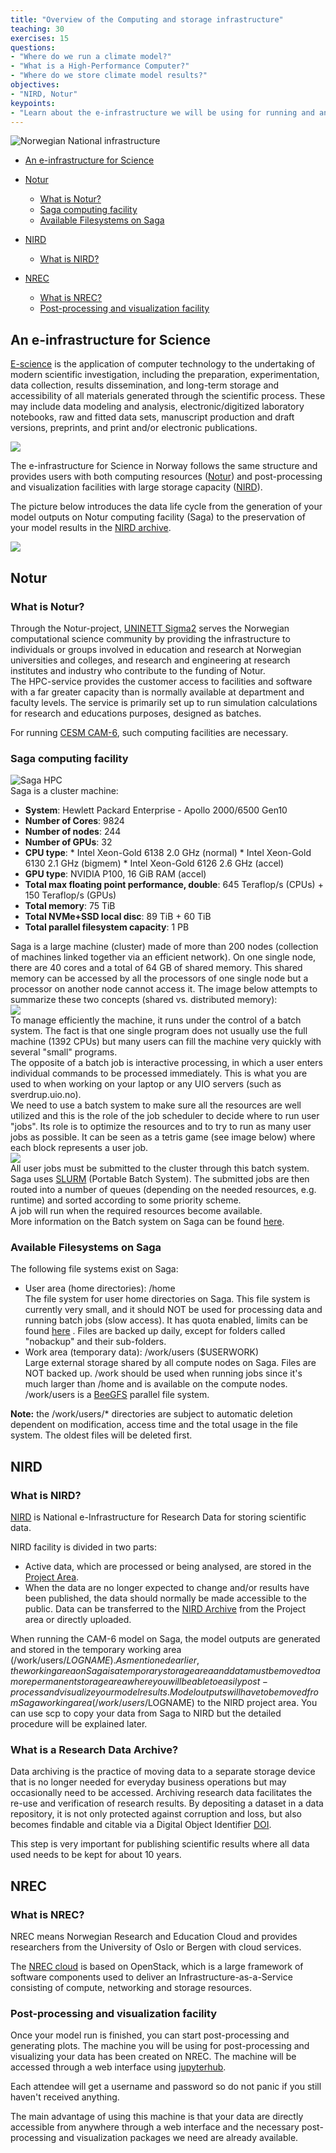 ```yaml
---
title: "Overview of the Computing and storage infrastructure"
teaching: 30
exercises: 15
questions:
- "Where do we run a climate model?"
- "What is a High-Performance Computer?"
- "Where do we store climate model results?"
objectives:
- "NIRD, Notur"
keypoints:
- "Learn about the e-infrastructure we will be using for running and analyzing the model"
---
```


<img src="../fig/notur_norstore.jpg" alt="Norwegian National infrastructure">  

*   [An e-infrastructure for Science](#an-e-infrastructure-for-science)
*   [Notur](#notur)
	*   [What is Notur?](#what-is-notur)
	*   [Saga computing facility](#saga-computing-facility)
	*   [Available Filesystems on Saga](#available-filesystems-on-saga)
*   [NIRD](#nird)
	*   [What is NIRD?](#what-is-nird)
	
*   [NREC](#nrec)
	*   [What is NREC?](#what-is-nrec)
	*   [Post-processing and visualization facility](#post-processing-and-visualization-facility)

## An e-infrastructure for Science

[E-science](https://en.wikipedia.org/wiki/E-Science) is the application of computer technology to the 
undertaking of modern scientific investigation, including the preparation, experimentation, data collection, 
results dissemination, and long-term storage and accessibility of all materials generated through the scientific
 process. These may include data modeling and analysis, electronic/digitized laboratory notebooks, raw and 
 fitted data sets, manuscript production and draft versions, preprints, and print and/or electronic publications.  

[![](../fig/e-science.png)](https://www.kth.se/en/forskning/forskningsplattformar/ict/forskning/e-vetenskap-1.323973)  

The e-infrastructure for Science in Norway follows the same structure and provides users with both computing 
resources ([Notur](#notur)) and post-processing and visualization facilities with large storage capacity 
([NIRD](#nird)).  

The picture below introduces the data life cycle from the generation of your model outputs on Notur computing facility (Saga) to the preservation of your model results in the [NIRD archive](https://archive.sigma2.no/).  

![](../fig/lifecycle.png)  

## Notur

### What is Notur?

Through the Notur-project, [UNINETT Sigma2](https://www.sigma2.no/) serves the Norwegian computational science community by providing the infrastructure to individuals or groups involved in education and research at Norwegian universities and colleges, and research and engineering at research institutes and industry who contribute to the funding of Notur.  
The HPC-service provides the customer access to facilities and software with a far greater capacity than is normally available at department and faculty levels. The service is primarily set up to run simulation calculations for research and educations purposes, designed as batches.  

For running [CESM CAM-6](http://www.cesm.ucar.edu/), such computing facilities are necessary.  

### Saga computing facility

![Saga HPC](../fig/130px-Saga_small.jpg)  
Saga is a cluster machine:

- **System**:	Hewlett Packard Enterprise - Apollo 2000/6500 Gen10
- **Number of Cores**:	9824
- **Number of nodes**:	244
- **Number of GPUs**:	32
- **CPU type**:	
      * Intel Xeon-Gold 6138 2.0 GHz (normal)
      * Intel Xeon-Gold 6130 2.1 GHz (bigmem)
      * Intel Xeon-Gold 6126 2.6 GHz (accel)
- **GPU type**:	NVIDIA P100, 16 GiB RAM (accel)
- **Total max floating point performance, double**:	645 Teraflop/s (CPUs) + 150 Teraflop/s (GPUs)
- **Total memory**:	75 TiB
- **Total NVMe+SSD local disc**:	89 TiB + 60 TiB
- **Total parallel filesystem capacity**:	1 PB

Saga is a large machine (cluster) made of more than 200 nodes (collection of machines linked together via an efficient network). On one single node, there are 40 cores and a total of 64 GB of shared memory. This shared memory can be accessed by all the processors of one single node but a processor on another node cannot access it. The image below attempts to summarize these two concepts (shared vs. distributed memory):  
![](../fig/shared_distributedRAM.png)  
To manage efficiently the machine, it runs under the control of a batch system. The fact is that one single program does not usually use the full machine (1392 CPUs) but many users can fill the machine very quickly with several "small" programs.  
The opposite of a batch job is interactive processing, in which a user enters individual commands to be processed immediately. This is what you are used to when working on your laptop or any UIO servers (such as sverdrup.uio.no).  
We need to use a batch system to make sure all the resources are well utilized and this is the role of the job scheduler to decide where to run user "jobs". Its role is to optimize the resources and to try to run as many user jobs as possible. It can be seen as a tetris game (see image below) where each block represents a user job.  
![](../fig/tetris.png)  
All user jobs must be submitted to the cluster through this batch system. Saga uses [SLURM](https://en.wikipedia.org/wiki/Slurm_Workload_Manager) (Portable Batch System). The submitted jobs are then routed into a number of queues (depending on the needed resources, e.g. runtime) and sorted according to some priority scheme.  
A job will run when the required resources become available.  
More information on the Batch system on Saga can be found [here]().  

### Available Filesystems on Saga

The following file systems exist on Saga:

*   User area (home directories): /home  
    The file system for user home directories on Saga. This file system is currently very small, and it should NOT be used for processing data and running batch jobs (slow access). It has quota enabled, limits can be found [here](https://documentation.sigma2.no/storage/clusters.html) . Files are backed up daily, except for folders called "nobackup" and their sub-folders.
*   Work area (temporary data): /work/users ($USERWORK)  
    Large external storage shared by all compute nodes on Saga. Files are NOT backed up. /work should be used when running jobs since it's much larger than /home and is available on the compute nodes. /work/users is a [BeeGFS](https://en.wikipedia.org/wiki/BeeGFS) parallel file system.

**Note:** the /work/users/* directories are subject to automatic deletion dependent on modification, access time and the total usage in the file system. The oldest files will be deleted first.  

## NIRD

### What is NIRD?

[NIRD](https://documentation.sigma2.no/storage/nird.html) is National e-Infrastructure for Research Data for storing scientific data.  

NIRD facility is divided in two parts:

*   Active data, which are processed or being analysed, are stored in the [Project Area](https://documentation.sigma2.no/storage/nird.html#project-area).
*   When the data are no longer expected to change and/or results have been published, the data should normally be made accessible to the public. Data can be transferred to the [NIRD Archive](https://archive.sigma2.no/) from the Project area or directly uploaded.

When running the CAM-6 model on Saga, the model outputs are generated and stored in the temporary working area (/work/users/$LOGNAME). As mentioned earlier, the working area on Saga is a temporary storage area and data must be moved to a more permanent storage area where you will be able to easily post-process and visualize your model results.  
Model outputs will have to be moved from Saga working area (/work/users/$LOGNAME) to the NIRD project area. You can use scp to copy your data from Saga to NIRD but the detailed procedure will be explained later.  

### What is a Research Data Archive?

Data archiving is the practice of moving data to a separate storage device that is no longer needed for everyday business operations but
may occasionally need to be accessed. 
Archiving research data facilitates the re-use and verification of research results. 
By depositing a dataset in a data repository, it is not only protected against corruption and loss, 
but also becomes findable and citable via a Digital Object Identifier [DOI](https://www.doi.org/).

This step is very important for publishing scientific results where all data used needs to be kept for about 10 years.

## NREC

### What is NREC?

NREC means Norwegian Research and Education Cloud and provides researchers from the University of Oslo or Bergen 
with cloud services.

The [NREC cloud](https://docs.nrec.no/) is based on OpenStack, which is a large framework of software components used to deliver an 
Infrastructure-as-a-Service consisting of compute, networking and storage resources.

### Post-processing and visualization facility

Once your model run is finished, you can start post-processing and generating plots. 
The machine you will be using for post-processing and visualizing your data has been created on NREC. The machine
will be accessed through a web interface using [jupyterhub](https://jupyter.org/hub).
 
Each attendee will get a username and password so do not panic if you still haven't received anything.
 
The main advantage of using this machine is that your data are directly accessible from anywhere through a web 
interface and the necessary post-processing and visualization packages we need are already available. 

